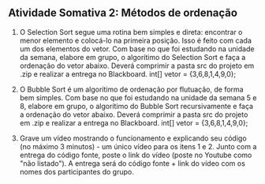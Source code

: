 ## Atividade Somativa 2: Métodos de ordenação

1. O Selection Sort segue uma rotina bem simples e direta: encontrar o menor elemento e colocá-lo na primeira posição. Isso é feito com cada um dos elementos do vetor. Com base no que foi estudando na unidade da semana, elabore em grupo, o algorítimo do Selection Sort e faça a ordenação do vetor abaixo. Deverá comprimir a pasta src do projeto em .zip e realizar a entrega no Blackboard.
int[] vetor = {3,6,8,1,4,9,0};

2. O Bubble Sort é um algorítimo de ordenação por flutuação, de forma bem simples. Com base no que foi estudando na unidade da semana 5 e 8, elabore em grupo, o algorítimo do Bubble Sort recursivamente e faça a ordenação do vetor abaixo. Deverá comprimir a pasta src do projeto em .zip e realizar a entrega no Blackboard.
int[] vetor = {3,6,8,1,4,9,0};

3. Grave um vídeo mostrando o funcionamento e explicando seu código (no máximo 3 minutos) - um único vídeo para os itens 1 e 2. Junto com a entrega do código fonte, poste o link do vídeo (poste no Youtube como "não listado").
A entrega será do código fonte + link do vídeo com os nomes dos participantes do grupo.
